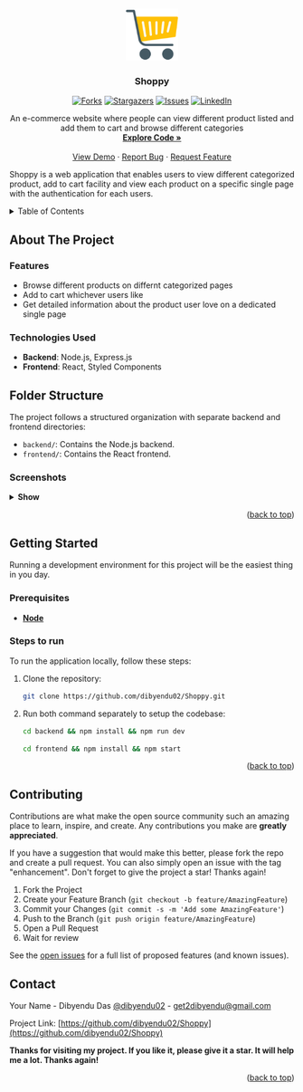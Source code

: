 <a name="readme-top"></a>

<!-- PROJECT LOGO -->
<br />
<div align="center">

  <a href="https://github.com/dibyendu02/Shoppy">
    <img src="./frontend/public/carts.png" alt="Logo" width="92" height="92">
  </a>

<h3 align="center">Shoppy</h3>

[![Forks][forks-shield]][forks-url]
[![Stargazers][stars-shield]][stars-url]
[![Issues][issues-shield]][issues-url]
[![LinkedIn][linkedin-shield]][linkedin-url]

<p align="center">
   An e-commerce website where people can view different product listed and add them to cart and browse different categories

   <br />
   <a href="https://github.com/dibyendu02/Shoppy"><strong>Explore Code »</strong></a>
   <br />
   <br />
   <a href="https://shoppyonline.vercel.app/" target="_blank" rel="noopener noreferrer" >View Demo</a>
   ·
   <a href="https://github.com/dibyendu02/Shoppy/issues">Report Bug</a>
   ·
   <a href="https://github.com/dibyendu02/Shoppy/
issues">Request Feature</a>
 </p>
</div>

Shoppy is a web application that enables users to view different categorized product, add to cart facility and view each product on a specific single page with the authentication for each users.

<!-- TABLE OF CONTENTS -->
<details>
  <summary>Table of Contents</summary>
  <ol>
    <li>
      <a href="#about-the-project">About The Project</a>
      <ul>
        <li><a href="#features">Feautures</a></li>
      </ul>
      <ul>
        <li><a href="#technologies-i-used">Technologies I Used</a></li>
      </ul>
      <ul>
        <li><a href="#folder-structure">Folder Structure</a></li>
      </ul>
      <ul>
        <li><a href="#screenshots">Screenshots</a></li>
      </ul>
    </li>
    <li>
      <a href="#getting-started">Getting Started</a>
      <ul>
        <li><a href="#prerequisites">Prerequisites</a></li>
        <li><a href="#steps-to-run">Steps to run</a></li>
      </ul>
    </li>
    <li><a href="#contributing">Contributing</a></li>
    <li><a href="#contact">Contact</a></li>
  </ol>
</details>

<!-- ABOUT THE PROJECT -->

## About The Project

### Features

- Browse different products on differnt categorized pages
- Add to cart whichever users like
- Get detailed information about the product user love on a dedicated single page

### Technologies Used

- **Backend**: Node.js, Express.js
- **Frontend**: React, Styled Components

## Folder Structure

The project follows a structured organization with separate backend and frontend directories:

- `backend/`: Contains the Node.js backend.
- `frontend/`: Contains the React frontend.


### Screenshots

<details>
   <summary><strong>Show</strong> </summary>



![Desktop View](screenshots/shoppy1.png )
![Desktop View](screenshots/shoppy2.png )
![Desktop View](screenshots/shoppy3.png )

</details>

<p align="right">(<a href="#readme-top">back to top</a>)</p>

<!-- GETTING STARTED -->

## Getting Started

Running a development environment for this project will be the easiest thing in you day.

### Prerequisites

- [**Node**](https://nodejs.org/en/)

### Steps to run

To run the application locally, follow these steps:

1. Clone the repository:

   ```bash
   git clone https://github.com/dibyendu02/Shoppy.git
   ```

2. Run both command separately to setup the codebase:

   ```bash
   cd backend && npm install && npm run dev
   ```

   ```bash
   cd frontend && npm install && npm start
   ```

<!-- - or Use Docker Compose

  ```bash
  docker compose up
  ```

- or Run the following command to start using `concurrently`

  ```zsh
  chmod +x quickStart.sh
  /.quickStart.sh
  ```

<br />

> If any issue occured ... -->

<p align="right">(<a href="#readme-top">back to top</a>)</p>

<!-- CONTRIBUTING -->

## Contributing

Contributions are what make the open source community such an amazing place to learn, inspire, and create. Any contributions you make are **greatly appreciated**.

If you have a suggestion that would make this better, please fork the repo and create a pull request. You can also simply open an issue with the tag "enhancement".
Don't forget to give the project a star! Thanks again!

1. Fork the Project
2. Create your Feature Branch (`git checkout -b feature/AmazingFeature`)
3. Commit your Changes (`git commit -s -m 'Add some AmazingFeature'`)
4. Push to the Branch (`git push origin feature/AmazingFeature`)
5. Open a Pull Request
6. Wait for review

See the [open issues](https://github.com/dibyendu02/Shoppy/issues) for a full list of proposed features (and known issues).

<!-- CONTACT -->

## Contact

Your Name - Dibyendu Das [@dibyendu02](https://twitter.com/dasdibyenduu) - [get2dibyendu@gmail.com](mailto:get2dibyendu@gmail.com)

Project Link: [https://github.com/dibyendu02/Shoppy](https://github.com/dibyendu02/Shoppy)

**Thanks for visiting my project. If you like it, please give it a star. It will help me a lot. Thanks again!**

<p align="right">(<a href="#readme-top">back to top</a>)</p>

<!-- MARKDOWN LINKS & IMAGES -->
<!-- https://www.markdownguide.org/basic-syntax/#reference-style-links -->

[forks-shield]: https://img.shields.io/github/forks/dibyendu02/Shoppy?style=for-the-badge
[forks-url]: https://github.com/dibyendu02/Shoppy/fork
[stars-shield]: https://img.shields.io/github/stars/dibyendu02/Keeper?style=for-the-badge
[stars-url]: https://github.com/dibyendu02/Shoppy/stargazers
[issues-shield]: https://img.shields.io/github/issues/dibyendu02/Shoppy?style=for-the-badge
[issues-url]: https://github.com/dibyendu02/Shoppy/issues
[linkedin-shield]: https://img.shields.io/badge/-LinkedIn-black.svg?style=for-the-badge&logo=linkedin&colorB=555
[linkedin-url]: https://linkedin.com/in/dibyendu02
[React.dev]: https://img.shields.io/badge/React-2496ed?style=for-the-badge&logo=react&logoColor=white
[React-url]: https://www.docker.com/
[Express.com]: https://img.shields.io/badge/Express-2496ed?style=for-the-badge&logo=express&logoColor=white
[Express-url]: https://www.docker.com/
[Node.com]: https://img.shields.io/badge/Nodejs-2496ed?style=for-the-badge&logo=nodejs&logoColor=white
[Node-url]: https://www.docker.com/
